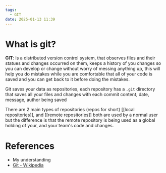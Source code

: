 ```yaml
---
tags:
  - GIT
date: 2025-01-13 11:39
---
```

# What is git?
**GIT**: Is a distributed version control system, that observes files and their statues and changes occurred on them, keeps a history of you changes so you can develop or change without worry of messing anything up, this will help you do mistakes while you are comfortable that all of your code is saved and you can get back to it before doing the mistakes.

Git saves your data as repositories, each repository has a `.git` directory that saves all your files and changes with each commit content, date, message, author being saved

There are 2 main types of repositories (repos for short) [[local repositories]], and [[remote repositories]] both are used by a normal user but the difference is that the remote repository is being used as a global holding of your, and your team's code and changes.


# References
- My understanding
- [Git - Wikipedia](https://en.wikipedia.org/wiki/Git)
